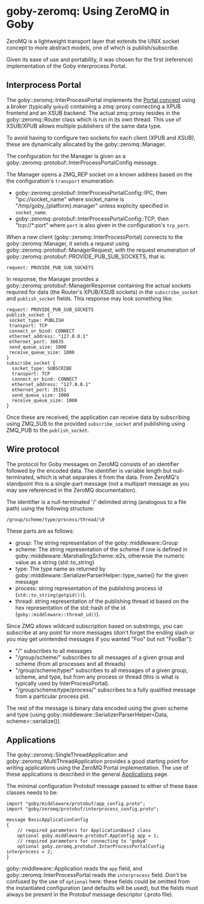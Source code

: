 # goby-zeromq: Using ZeroMQ in Goby

ZeroMQ is a lightweight transport layer that extends the UNIX socket concept to more abstract models, one of which is publish/subscribe.

Given its ease of use and portability, it was chosen for the first (reference) implementation of the Goby interprocess Portal.

## Interprocess Portal

The goby::zeromq::InterProcessPortal implements the [Portal concept](doc210_transporter.md) using a broker (typically `gobyd`) containing a zmq::proxy connecting a XPUB frontend and an XSUB backend. The actual zmq::proxy resides in the goby::zeromq::Router class which is run in its own thread. This use of XSUB/XPUB allows multiple publishers of the same data type.

To avoid having to configure two sockets for each client (XPUB and XSUB), these are dynamically allocated by the goby::zeromq::Manager.

The configuration for the Manager is given as a goby::zeromq::protobuf::InterProcessPortalConfig message.

The Manager opens a ZMQ_REP socket on a known address based on the the configuration's `transport` enumeration:

* goby::zeromq::protobuf::InterProcessPortalConfig::IPC, then "ipc://socket_name" where socket_name is "/tmp/goby_{platform}.manager" unless explicity specified in `socket_name`.
* goby::zeromq::protobuf::InterProcessPortalConfig::TCP, then "tcp://*:port" where `port` is also given in the configuration's `tcp_port`.

When a new client (goby::zeromq::InterProcessPortal) connects to the goby::zeromq::Manager, it sends a request using goby::zeromq::protobuf::ManagerRequest, with the request enumeration of goby::zeromq::protobuf::PROVIDE_PUB_SUB_SOCKETS, that is:

```
request: PROVIDE_PUB_SUB_SOCKETS
```

In response, the Manager provides a goby::zeromq::protobuf::ManagerResponse containing the actual sockets required for data (the Router's XPUB/XSUB sockets) in the `subscribe_socket` and `publish_socket` fields. This response may look something like:

```
request: PROVIDE_PUB_SUB_SOCKETS
publish_socket {
 socket_type: PUBLISH
 transport: TCP
 connect_or_bind: CONNECT
 ethernet_address: "127.0.0.1"
 ethernet_port: 36635
 send_queue_size: 1000
 receive_queue_size: 1000
}
subscribe_socket {
  socket_type: SUBSCRIBE
  transport: TCP
  connect_or_bind: CONNECT
  ethernet_address: "127.0.0.1"
  ethernet_port: 35151
  send_queue_size: 1000
  receive_queue_size: 1000
}
```

Once these are received, the application can receive data by subscribing using ZMQ_SUB to the provided `subscribe_socket` and publishing using ZMQ_PUB to the `publish_socket`.

## Wire protocol

The protocol for Goby messages on ZeroMQ consists of an identifier followed by the encoded data. The identifier is variable length but null-terminated, which is what separates it from the data. From ZeroMQ's standpoint this is a single-part message (not a multipart message as you may see referenced in the ZeroMQ documentation).

The identifier is a null-terminated '/' delimited string (analogous to a file path) using the following structure:

```
/group/scheme/type/process/thread/\0
```

These parts are as follows:

* group: The string representation of the goby::middleware::Group
* scheme: The string representation of the scheme if one is defined in goby::middleware::MarshallingScheme::e2s, otherwsie the numeric value as a string (std::to_string)
* type: The type name as returned by goby::middleware::SerializerParserHelper::type_name() for the given message
* process: string representation of the publishing process id (`std::to_string(getpid())`).
* thread: string representation of the publishing thread id based on the hex representation of the std::hash of the id (`goby::middleware::thread_id()`).

Since ZMQ allows wildcard subscription based on substrings, you can subscribe at any point for more messages (don't forget the ending slash or you may get unintended messages if you wanted "Foo" but not "FooBar"):

* "/" subscribes to all messages
* "/group/scheme/" subscribes to all messages of a given group and scheme (from all processes and all threads)
* "/group/scheme/type/" subscribes to all messages of a given group, scheme, and type, but from any process or thread (this is what is typically used by InterProcessPortal).
* "/group/scheme/type/process/" subscribes to a fully qualified message from a particular process pid.

The rest of the message is binary data encoded using the given scheme and type (using goby::middleware::SerializerParserHelper<Data, scheme>::serialize()).

## Applications

The goby::zeromq::SingleThreadApplication and goby::zeromq::MultiThreadApplication provides a good starting point for writing applications using the ZeroMQ Portal implementation. The use of these applications is described in the general [Applications](doc230_application.md) page.

The minimal configuration Protobuf message passed to either of these base classes needs to be:

```
import "goby/middleware/protobuf/app_config.proto";
import "goby/zeromq/protobuf/interprocess_config.proto";

message BasicApplicationConfig
{
    // required parameters for ApplicationBase3 class
    optional goby.middleware.protobuf.AppConfig app = 1;
    // required parameters for connecting to 'gobyd'
    optional goby.zeromq.protobuf.InterProcessPortalConfig interprocess = 2;
}
```

goby::middleware::Application reads the `app` field, and goby::zeromq::InterProcessPortal reads the `interprocess` field. Don't be confused by the use of `optional` here: these fields could be omitted from the instantiated configuration (and defaults will be used), but the fields must always be present in the Protobuf message descriptor (.proto file).

